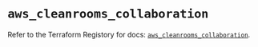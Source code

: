 # `aws_cleanrooms_collaboration`

Refer to the Terraform Registory for docs: [`aws_cleanrooms_collaboration`](https://registry.terraform.io/providers/hashicorp/aws/5.9.0/docs/resources/cleanrooms_collaboration).
